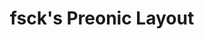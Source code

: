---
layout: layouts/keymapdb_entry.njk
OS: []
keymap_author: fsck
firmware: QMK
hasHomeRowMods: False
hasLetterOnThumb: False
hasVerticalCombos: False
thumb: https://i.imgur.com/nI8fBco.png
imageDate: idk
keyCount: 60
keyboard: Preonic
languages: ['English']
layerCount: 4
title: "fsck's Preonic Layout"
split: False
stagger: ortholinear
summary: 
keymap_url: https://github.com/fsck/qmk_firmware/tree/master/keyboards/preonic/keymaps/fsck
writeup: https://github.com/fsck/qmk_firmware/tree/master/keyboards/preonic/keymaps/fsck/readme.md
---